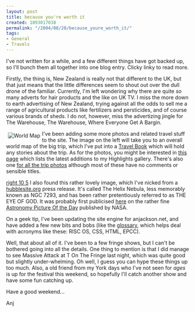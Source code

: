 ```yaml
---
layout: post
title: because you're worth it
created: 1093017038
permalink: "/2004/08/20/because_youre_worth_it/"
tags:
- General
- Travels
---
```

I've not written for a while, and a few different things have got backed up, so I'll bunch them all together into one blog entry.  Clicky linky to read more.
<!--break-->
Firstly, the thing is, New Zealand is really not that different to the UK, but that just means that the little differences seem to shout out over the dull drone of the familiar.  Currently, I'm left wondering why there are quite _so_ many adverts for hair products and the like on UK TV.  I miss the more down to earth advertising of New Zealand, trying against all the odds to sell me a range of agricultural products like fertilizers and persticides, and of course various brands of sheds.  I do not, however, miss the advertizing jingle for The Warehouse, The Warehouse, Where Everyone Get A Bargin.

<a href="/book/view/1301"><img src="/sites/anjackson.net/files/images/worldmap_s-1300.thumbnail.png" alt="World Map" border="0" align="left" style="margin: 5px"/></a>
I've been adding some more photos and related travel stuff to the site.  The image on the left will take you to an overall world map of the big trip, which I've put into a <a href="/book/travels">Travel Book</a> which will hold any stories about the trip.  As for the photos, you might be interested in [this page](http://anjackson.net/taxonomy/view/or/28) which lists the latest additions to my Highlights gallery.  There's also one [for all the trip photos](http://anjackson.net/taxonomy/view/or/29) although most of these have no comments or sensible titles.

[right 10 5](image:1308) I also found this rather lovely image, which I've nicked from a [hubblesite.org](http://www.hubblesite.org) press release.  It's called The Helix Nebula, less memorably known as NGC 7293, and has been rather pretentiously referred to as THE EYE OF GOD.  It was probably first publicised [here](http://antwrp.gsfc.nasa.gov/apod/ap030510.html) on the rather fine [Astronomy Picture Of the Day](http://antwrp.gsfc.nasa.gov/apod/) published by NASA.

On a geek tip, I've been updating the site engine for anjackson.net, and have added a few new bits and bobs (like the <a href="/glossary">glossary</a>, which helps deal with acronyms like these: RISC OS, CSS, HTML, EPCC).

Well, that about all of it.  I've been to a few fringe shows, but I can't be bothered going into all the details.  One thing to mention is that I did manage to see Massive Attack at T On The Fringe last night, which was quite good but slightly under-whelming.  Oh well, I guess you can hype these things up too much.  Also, a old friend from my York days who I've not seen for _ages_ is up for the festival this weekend, so hopefully I'll catch another show and have some fun catching up.

Have a good weekend...

Anj
